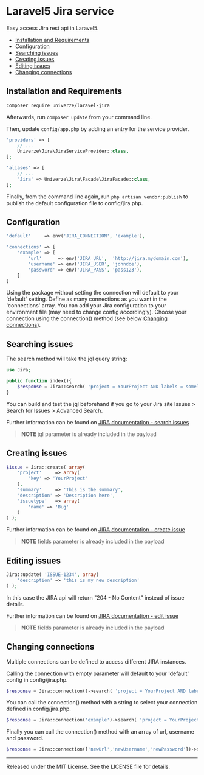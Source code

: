 # Laravel5 Jira service

Easy access Jira rest api in Laravel5.

* [Installation and Requirements](#installation)
* [Configuration](#configuration)
* [Searching issues](#searching)
* [Creating issues](#creating)
* [Editing issues](#editing)
* [Changing connections](#connections)

<a name="installation"></a>
## Installation and Requirements

```sh
composer require univerze/laravel-jira
```

Afterwards, run `composer update` from your command line.

Then, update `config/app.php` by adding an entry for the service provider.

```php
'providers' => [
    // ...
    Univerze\Jira\JiraServiceProvider::class,
];

'aliases' => [
  	// ...
  	'Jira' => Univerze\Jira\Facade\JiraFacade::class,
];
```

Finally, from the command line again, run `php artisan vendor:publish` to publish
the default configuration file to config/jira.php.

<a name="configuration"></a>
## Configuration

```php
'default'     => env('JIRA_CONNECTION', 'example'),

'connections' => [
    'example' => [
        'url'      => env('JIRA_URL',  'http://jira.mydomain.com'),
        'username' => env('JIRA_USER', 'johndoe'),
        'password' => env('JIRA_PASS', 'pass123'),
    ]
]
```
Using the package without setting the connection will default to your 'default' setting.
Define as many connections as you want in the 'connections' array.
You can add your Jira configuration to your environment file (may need to change config accordingly).
Choose your connection using the connection() method (see below [Changing connections](#connections)).

<a name="searching"></a>
## Searching issues

The search method will take the jql query string:

```php
use Jira;

public function index(){
    $response = Jira::search( 'project = YourProject AND labels = somelabel' );
}
```

You can build and test the jql beforehand if you go to your Jira site Issues > Search for Issues > Advanced Search.

Further information can be found on [JIRA documentation - search issues](https://developer.atlassian.com/jiradev/jira-apis/jira-rest-apis/jira-rest-api-tutorials/jira-rest-api-example-query-issues)

> **NOTE** jql parameter is already included in the payload

<a name="creating"></a>
## Creating issues

```php
$issue = Jira::create( array(
    'project'     => array(
        'key' => 'YourProject'
    ),
    'summary'     => 'This is the summary',
    'description' => 'Description here',
    'issuetype'   => array(
        'name' => 'Bug'
    )
) );
```

Further information can be found on [JIRA documentation - create issue](https://developer.atlassian.com/jiradev/jira-apis/jira-rest-apis/jira-rest-api-tutorials/jira-rest-api-example-create-issue)

> **NOTE** fields parameter is already included in the payload

<a name="editing"></a>
## Editing issues

```php
Jira::update( 'ISSUE-1234', array(
    'description' => 'this is my new description'
) );
```

In this case the JIRA api will return "204 - No Content" instead of issue details.

Further information can be found on [JIRA documentation - edit issue](https://developer.atlassian.com/jiradev/jira-apis/jira-rest-apis/jira-rest-api-tutorials/jira-rest-api-example-edit-issues)

> **NOTE** fields parameter is already included in the payload

<a name="connections"></a>
## Changing connections

Multiple connections can be defined to access different JIRA instances.

Calling the connection with empty parameter will default to your 'default' config in config/jira.php.
```php
$response = Jira::connection()->search( 'project = YourProject AND labels = somelabel' );
```

You can call the connection() method with a string to select your connection defined in config/jira.php.
```php
$response = Jira::connection('example')->search( 'project = YourProject AND labels = somelabel' );
```

Finally you can call the connection() method with an array of url, username and password.
```php
$response = Jira::connection(['newUrl','newUsername','newPassword'])->search( 'project = YourProject AND labels = somelabel' );
```

---

Released under the MIT License. See the LICENSE file for details.